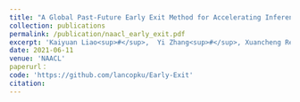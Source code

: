 ```yaml
---
title: "A Global Past-Future Early Exit Method for Accelerating Inference of Pre-trained Language Models"
collection: publications
permalink: /publication/naacl_early_exit.pdf
excerpt: 'Kaiyuan Liao<sup>#</sup>,  Yi Zhang<sup>#</sup>, Xuancheng Ren, Qi Su, Xu Sun, Bin He.'
date: 2021-06-11
venue: 'NAACL'
paperurl：
code: 'https://github.com/lancopku/Early-Exit'
citation:
---
```

